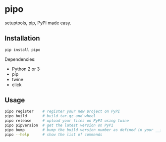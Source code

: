 # pipo

setuptools, pip, PyPI made easy.

## Installation

```bash
pip install pipo
```

Dependencies:

* Python 2 or 3
* pip
* twine
* click

## Usage

```bash
pipo register    # register your new project on PyPI
pipo build       # build tar.gz and wheel
pipo release     # upload your files on PyPI using twine
pipo pipversion  # get the latest version on PyPI
pipo bump        # bump the build version number as defined in your __init__.py
pipo --help      # show the list of commands
```
